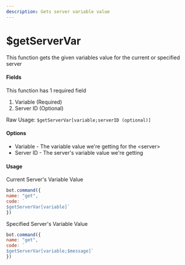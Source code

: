 ```yaml
---
description: Gets server variable value
---
```


# $getServerVar

This function gets the given variables value for the current or specified server

#### Fields

This function has 1 required field

1. Variable \(Required\)
2. Server ID \(Optional\)

Raw Usage: `$getServerVar[variable;serverID (optional)]`

#### Options

* Variable - The variable value we're getting for the &lt;server&gt;
* Server ID - The server's variable value we're getting

#### Usage

Current Server's Variable Value

```javascript
bot.command({
name: "get", 
code: `
$getServerVar[variable]`
})
```

Specified Server's Variable Value

```javascript
bot.command({
name: "get", 
code: `
$getServerVar[variable;$message]`
})
```

